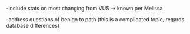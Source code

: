 -include stats on most changing from VUS → known per Melissa 

-address questions of benign to path \(this is a complicated topic, regards database differences\) 



